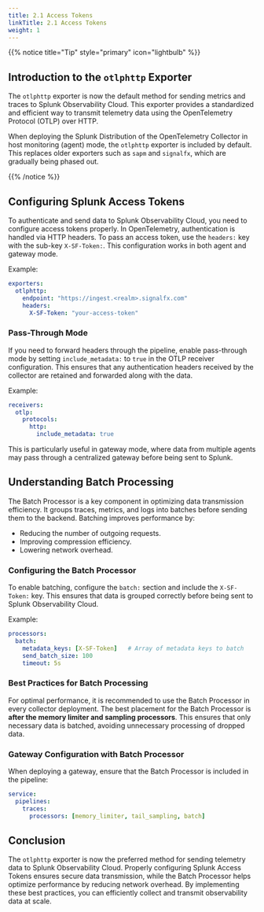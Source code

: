 ```yaml
---
title: 2.1 Access Tokens
linkTitle: 2.1 Access Tokens
weight: 1
---
```



{{% notice title="Tip" style="primary" icon="lightbulb" %}}

## Introduction to the `otlphttp` Exporter

The `otlphttp` exporter is now the default method for sending metrics and traces to Splunk Observability Cloud. This exporter provides a standardized and efficient way to transmit telemetry data using the OpenTelemetry Protocol (OTLP) over HTTP.

When deploying the Splunk Distribution of the OpenTelemetry Collector in host monitoring (agent) mode, the `otlphttp` exporter is included by default. This replaces older exporters such as `sapm` and `signalfx`, which are gradually being phased out.

{{% /notice %}}

## Configuring Splunk Access Tokens

To authenticate and send data to Splunk Observability Cloud, you need to configure access tokens properly.
In OpenTelemetry, authentication is handled via HTTP headers. To pass an access token, use the `headers:` key with the sub-key `X-SF-Token:`. This configuration works in both agent and gateway mode.

Example:

```yaml
exporters:
  otlphttp:
    endpoint: "https://ingest.<realm>.signalfx.com"
    headers:
      X-SF-Token: "your-access-token"
```

### Pass-Through Mode

If you need to forward headers through the pipeline, enable pass-through mode by setting `include_metadata:` to `true` in the OTLP receiver configuration. This ensures that any authentication headers received by the collector are retained and forwarded along with the data.

Example:

```yaml
receivers:
  otlp:
    protocols:
      http:
        include_metadata: true
```

This is particularly useful in gateway mode, where data from multiple agents may pass through a centralized gateway before being sent to Splunk.

## Understanding Batch Processing

The Batch Processor is a key component in optimizing data transmission efficiency. It groups traces, metrics, and logs into batches before sending them to the backend. Batching improves performance by:

- Reducing the number of outgoing requests.
- Improving compression efficiency.
- Lowering network overhead.

### Configuring the Batch Processor

To enable batching, configure the `batch:` section and include the `X-SF-Token:` key. This ensures that data is grouped correctly before being sent to Splunk Observability Cloud.

Example:

```yaml
processors:
  batch:
    metadata_keys: [X-SF-Token]   # Array of metadata keys to batch 
    send_batch_size: 100
    timeout: 5s
```

### Best Practices for Batch Processing

For optimal performance, it is recommended to use the Batch Processor in every collector deployment. The best placement for the Batch Processor is **after the memory limiter and sampling processors**. This ensures that only necessary data is batched, avoiding unnecessary processing of dropped data.

### Gateway Configuration with Batch Processor

When deploying a gateway, ensure that the Batch Processor is included in the pipeline:

```yaml
service:
  pipelines:
    traces:
      processors: [memory_limiter, tail_sampling, batch]
```

## Conclusion

The `otlphttp` exporter is now the preferred method for sending telemetry data to Splunk Observability Cloud. Properly configuring Splunk Access Tokens ensures secure data transmission, while the Batch Processor helps optimize performance by reducing network overhead. By implementing these best practices, you can efficiently collect and transmit observability data at scale.
